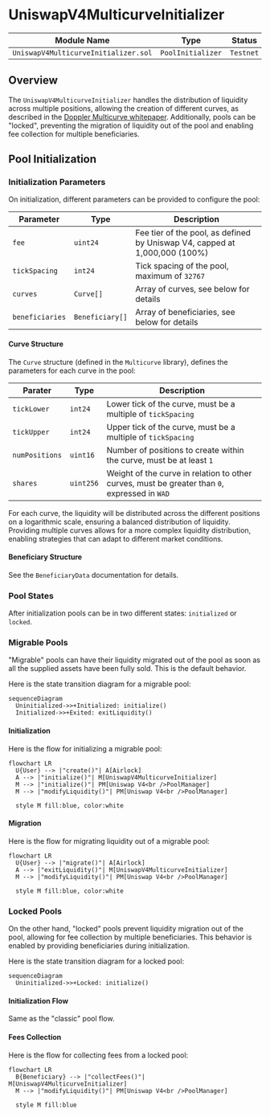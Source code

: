 # UniswapV4MulticurveInitializer

| Module Name                          | Type              | Status    |
| ------------------------------------ | ----------------- | --------- |
| `UniswapV4MulticurveInitializer.sol` | `PoolInitializer` | `Testnet` |

## Overview

The `UniswapV4MulticurveInitializer` handles the distribution of liquidity across multiple positions, allowing the creation of different curves, as described in the [Doppler Multicurve whitepaper](https://www.doppler.lol/multicurve.pdf). Additionally, pools can be "locked", preventing the migration of liquidity out of the pool and enabling fee collection for multiple beneficiaries.

## Pool Initialization

### Initialization Parameters

On initialization, different parameters can be provided to configure the pool:

| Parameter       | Type            | Description                                                                |
| --------------- | --------------- | -------------------------------------------------------------------------- |
| `fee`           | `uint24`        | Fee tier of the pool, as defined by Uniswap V4, capped at 1,000,000 (100%) |
| `tickSpacing`   | `int24`         | Tick spacing of the pool, maximum of `32767`                               |
| `curves`        | `Curve[]`       | Array of curves, see below for details                                     |
| `beneficiaries` | `Beneficiary[]` | Array of beneficiaries, see below for details                              |

#### Curve Structure

The `Curve` structure (defined in the `Multicurve` library), defines the parameters for each curve in the pool:

| Parater        | Type      | Description                                                                                   |
| -------------- | --------- | --------------------------------------------------------------------------------------------- |
| `tickLower`    | `int24`   | Lower tick of the curve, must be a multiple of `tickSpacing`                                  |
| `tickUpper`    | `int24`   | Upper tick of the curve, must be a multiple of `tickSpacing`                                  |
| `numPositions` | `uint16`  | Number of positions to create within the curve, must be at least `1`                          |
| `shares`       | `uint256` | Weight of the curve in relation to other curves, must be greater than `0`, expressed in `WAD` |

For each curve, the liquidity will be distributed across the different positions on a logarithmic scale, ensuring a balanced distribution of liquidity. Providing multiple curves allows for a more complex liquidity distribution, enabling strategies that can adapt to different market conditions.

#### Beneficiary Structure

See the `BeneficiaryData` documentation for details.

### Pool States

After initialization pools can be in two different states: `initialized` or `locked`.

### Migrable Pools

"Migrable" pools can have their liquidity migrated out of the pool as soon as all the supplied assets have been fully sold. This is the default behavior.

Here is the state transition diagram for a migrable pool:

```mermaid
sequenceDiagram
  Uninitialized->>+Initialized: initialize()
  Initialized->>+Exited: exitLiquidity()
```

#### Initialization

Here is the flow for initializing a migrable pool:

```mermaid
flowchart LR
  U{User} --> |"create()"| A[Airlock]
  A --> |"initialize()"| M[UniswapV4MulticurveInitializer]
  M --> |"initialize()"| PM[Uniswap V4<br />PoolManager]
  M --> |"modifyLiquidity()"| PM[Uniswap V4<br />PoolManager]

  style M fill:blue, color:white
```

#### Migration

Here is the flow for migrating liquidity out of a migrable pool:

```mermaid
flowchart LR
  U{User} --> |"migrate()"| A[Airlock]
  A --> |"exitLiquidity()"| M[UniswapV4MulticurveInitializer]
  M --> |"modifyLiquidity()"| PM[Uniswap V4<br />PoolManager]

  style M fill:blue, color:white
```

### Locked Pools

On the other hand, "locked" pools prevent liquidity migration out of the pool, allowing for fee collection by multiple beneficiaries. This behavior is enabled by providing beneficiaries during initialization.

Here is the state transition diagram for a locked pool:

```mermaid
sequenceDiagram
  Uninitialized->>+Locked: initialize()
```

#### Initialization Flow

Same as the "classic" pool flow.

#### Fees Collection

Here is the flow for collecting fees from a locked pool:

```mermaid
flowchart LR
  B{Beneficiary} --> |"collectFees()"| M[UniswapV4MulticurveInitializer]
  M --> |"modifyLiquidity()"| PM[Uniswap V4<br />PoolManager]

  style M fill:blue
```
